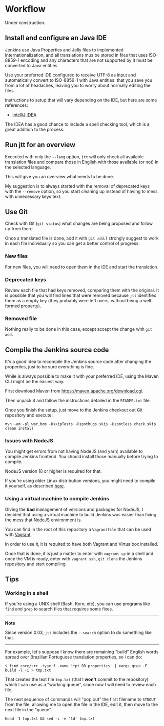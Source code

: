# Workflow

Under construction.

## Install and configure an Java IDE

Jenkins use Java Properties and Jelly files to implemented internationalization,
and all translations mus be stored in files that uses ISO-8859-1 encoding and
any characters that are not supported by it must be converted to Java entities.

Use your preferred IDE configured to receive UTF-8 as input and automatically
convert to ISO-8859-1 with Java entities: that you save you from a lot of
headaches, leaving you to worry about normally editing the files.

Instructions to setup that will vary depending on the IDE, but here are some
references:

- [IntelliJ IDEA](https://www.jetbrains.com/help/idea/encoding.html#file-encoding-settings)

The IDEA has a good chance to include a spell checking tool, which is a great
addition to the process.

## Run jtt for an overview

Executed with only the `--lang` option, `jtt` will only check all available
translation files and compare those in English with those available (or not) in
the selected language.

This will give you an overview what needs to be done.

My suggestion is to always started with the removal of deprecated keys with the
`--remove` option, so you start cleaning up instead of having to mess with
unnecessary keys text.

## Use Git

Check with Git (`git status`) what changes are being proposed and follow up
from there.

Once a translated file is done, add it with `git add`. I strongly suggest to
work in each file individually so you can get a better control of progress.

### New files

For new files, you will need to open them in the IDE and start the translation.

### Deprecated keys

Review each file that had keys removed, comparing them with the original. It is
possible that you will find lines that were removed because `jtt` identified
them as a empty key (they probably were left overs, without being a well formed
property).

### Removed file

Nothing really to be done in this case, except accept the change with `git add`.

## Compile the Jenkins source code

It's a good idea to recompile the Jenkins source code after changing the
properties, just to be sure everything is fine.

While is always possible to make it with your preferred IDE, using the Maven
CLI might be the easiest way.

First download Maven from https://maven.apache.org/download.cgi.

Then unpack it and follow the instructions detailed in the `README.txt` file.

Once you finish the setup, just move to the Jenkins checkout out Git repository
and execute:

```
mvn -am -pl war,bom -DskipTests -Dspotbugs.skip -Dspotless.check.skip clean install
```

### Issues with NodeJS

You might get errors from not having NodeJS (and yarn) available to compile
Jenkins frontend. You should install those manually before trying to compile.

NodeJS version 18 or higher is required for that.

If you're using older Linux distribution versions, you might need to compile
it yourself, as described
[here](https://github.com/nodesource/distributions/issues/1392).

### Using a virtual machine to compile Jenkins

Giving the **bad** management of versions and packages for NodeJS, I decided
that using a virtual machine to build Jenkins was easier than fixing the mess
that NodeJS environment is.

You can find in the root of this repository a `Vagrantfile` that can be used
with [Vagrant](https://www.vagrantup.com/).

In order to use it, it is required to have both Vagrant and Virtualbox
installed.

Once that is done, it is just a matter to enter with `vagrant up` in a shell
and once the VM is ready, enter with `vagrant ssh`, `git clone` the Jenkins
repository and start compiling.

## Tips

### Working in a shell

If you're using a UNIX shell (Bash, Korn, etc), you can use programs like `find`
and `grep` to search files that requires some fixes.

---
**Note**

Since version 0.03, `jtt` includes the `--search` option to do something like
that.

---

For example, let's suppose I know there are remaining "build" English words
spread over Brazilian Portuguese translation properties, so I can do:

```
$ find core/src -type f -name '*pt_BR.properties' | xargs grep -F build -l -i > tmp.txt
```

That creates the text file `tmp.txt` (that I **won't** commit to the repository)
which I can use as a "working queue", since now I will need to review each file.

The next sequence of commands will "pop out" the first filename to `STDOUT`
from the file, allowing me to open the file in the IDE, edit it, then move
to the next file in the "queue".

```
head -1 tmp.txt && sed -i -e '1d' tmp.txt
```
